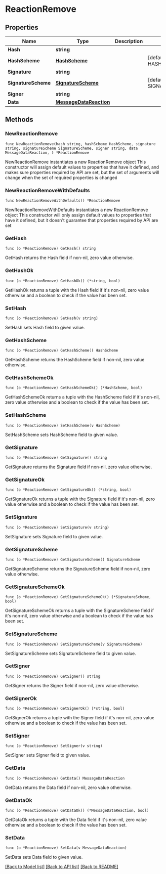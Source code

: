 # ReactionRemove

## Properties

Name | Type | Description | Notes
------------ | ------------- | ------------- | -------------
**Hash** | **string** |  | 
**HashScheme** | [**HashScheme**](HashScheme.md) |  | [default to HASHSCHEME_HASH_SCHEME_BLAKE3]
**Signature** | **string** |  | 
**SignatureScheme** | [**SignatureScheme**](SignatureScheme.md) |  | [default to SIGNATURESCHEME_ED25519]
**Signer** | **string** |  | 
**Data** | [**MessageDataReaction**](MessageDataReaction.md) |  | 

## Methods

### NewReactionRemove

`func NewReactionRemove(hash string, hashScheme HashScheme, signature string, signatureScheme SignatureScheme, signer string, data MessageDataReaction, ) *ReactionRemove`

NewReactionRemove instantiates a new ReactionRemove object
This constructor will assign default values to properties that have it defined,
and makes sure properties required by API are set, but the set of arguments
will change when the set of required properties is changed

### NewReactionRemoveWithDefaults

`func NewReactionRemoveWithDefaults() *ReactionRemove`

NewReactionRemoveWithDefaults instantiates a new ReactionRemove object
This constructor will only assign default values to properties that have it defined,
but it doesn't guarantee that properties required by API are set

### GetHash

`func (o *ReactionRemove) GetHash() string`

GetHash returns the Hash field if non-nil, zero value otherwise.

### GetHashOk

`func (o *ReactionRemove) GetHashOk() (*string, bool)`

GetHashOk returns a tuple with the Hash field if it's non-nil, zero value otherwise
and a boolean to check if the value has been set.

### SetHash

`func (o *ReactionRemove) SetHash(v string)`

SetHash sets Hash field to given value.


### GetHashScheme

`func (o *ReactionRemove) GetHashScheme() HashScheme`

GetHashScheme returns the HashScheme field if non-nil, zero value otherwise.

### GetHashSchemeOk

`func (o *ReactionRemove) GetHashSchemeOk() (*HashScheme, bool)`

GetHashSchemeOk returns a tuple with the HashScheme field if it's non-nil, zero value otherwise
and a boolean to check if the value has been set.

### SetHashScheme

`func (o *ReactionRemove) SetHashScheme(v HashScheme)`

SetHashScheme sets HashScheme field to given value.


### GetSignature

`func (o *ReactionRemove) GetSignature() string`

GetSignature returns the Signature field if non-nil, zero value otherwise.

### GetSignatureOk

`func (o *ReactionRemove) GetSignatureOk() (*string, bool)`

GetSignatureOk returns a tuple with the Signature field if it's non-nil, zero value otherwise
and a boolean to check if the value has been set.

### SetSignature

`func (o *ReactionRemove) SetSignature(v string)`

SetSignature sets Signature field to given value.


### GetSignatureScheme

`func (o *ReactionRemove) GetSignatureScheme() SignatureScheme`

GetSignatureScheme returns the SignatureScheme field if non-nil, zero value otherwise.

### GetSignatureSchemeOk

`func (o *ReactionRemove) GetSignatureSchemeOk() (*SignatureScheme, bool)`

GetSignatureSchemeOk returns a tuple with the SignatureScheme field if it's non-nil, zero value otherwise
and a boolean to check if the value has been set.

### SetSignatureScheme

`func (o *ReactionRemove) SetSignatureScheme(v SignatureScheme)`

SetSignatureScheme sets SignatureScheme field to given value.


### GetSigner

`func (o *ReactionRemove) GetSigner() string`

GetSigner returns the Signer field if non-nil, zero value otherwise.

### GetSignerOk

`func (o *ReactionRemove) GetSignerOk() (*string, bool)`

GetSignerOk returns a tuple with the Signer field if it's non-nil, zero value otherwise
and a boolean to check if the value has been set.

### SetSigner

`func (o *ReactionRemove) SetSigner(v string)`

SetSigner sets Signer field to given value.


### GetData

`func (o *ReactionRemove) GetData() MessageDataReaction`

GetData returns the Data field if non-nil, zero value otherwise.

### GetDataOk

`func (o *ReactionRemove) GetDataOk() (*MessageDataReaction, bool)`

GetDataOk returns a tuple with the Data field if it's non-nil, zero value otherwise
and a boolean to check if the value has been set.

### SetData

`func (o *ReactionRemove) SetData(v MessageDataReaction)`

SetData sets Data field to given value.



[[Back to Model list]](../README.md#documentation-for-models) [[Back to API list]](../README.md#documentation-for-api-endpoints) [[Back to README]](../README.md)


